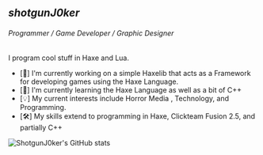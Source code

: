 ## *shotgunJ0ker*

<h6><i>Programmer / Game Developer / Graphic Designer</h6></i>



I program cool stuff in Haxe and Lua.

- [🔭] I'm currently working on a simple Haxelib that acts as a Framework for developing games using the Haxe Language.
- [🌱] I'm currently learning the Haxe Language as well as a bit of C++
- [💡] My current interests include Horror Media , Technology, and Programming.
- [🛠️] My skills extend to programming in Haxe, Clickteam Fusion 2.5, and partially C++


![ShotgunJ0ker's GitHub stats](https://github-readme-stats.vercel.app/api?username=ShotgunJ0ker&show_icons=true&theme=tokyonight&count_private=true)

<!--
**ShotgunJ0ker/ShotgunJ0ker** is a ✨ _special_ ✨ repository because its `README.md` (this file) appears on your GitHub profile.

Here are some ideas to get you started:

- 🔭 I’m currently working on ...
- 🌱 I’m currently learning ...
- 👯 I’m looking to collaborate on ...
- 🤔 I’m looking for help with ...
- 💬 Ask me about ...
- 📫 How to reach me: ...
- 😄 Pronouns: ...
- ⚡ Fun fact: ...
-->
